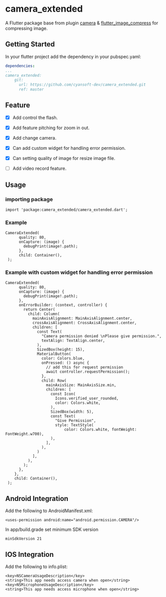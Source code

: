 # camera_extended

A Flutter package base from plugin [camera](https://pub.dev/packages/camera) & [flutter_image_compress](https://pub.dev/packages/flutter_image_compress) for compressing image.

## Getting Started

In your flutter project add the dependency in your pubspec.yaml:
```yml
dependencies:
...
camera_extended:
    git:
      url: https://github.com/cyansoft-dev/camera_extended.git
      ref: master
```

## Feature
- [x] Add control the flash.
- [x] Add feature pitching for zoom in out.
- [x] Add change camera.
- [x] Can add custom widget for handling error permission.
- [x] Can setting quality of image for resize image file.
- [ ] Add video record feature.


## Usage

### importing package
```
import 'package:camera_extended/camera_extended.dart';
```
### Example
```
CameraExtended(
      quality: 80,
      onCapture: (image) {
        debugPrint(image!.path);
      },
      child: Container(),
 );
```

### Example with custom widget for handling error permission
```
CameraExtended(
      quality: 80,
      onCapture: (image) {
        debugPrint(image!.path);
      },
      onErrorBuilder: (context, controller) {
        return Center(
          child: Column(
            mainAxisAlignment: MainAxisAlignment.center,
            crossAxisAlignment: CrossAxisAlignment.center,
            children: [
              const Text(
                "Camera permission denied \nPlease give permission.",
                textAlign: TextAlign.center,
              ),
              SizedBox(height: 15),
              MaterialButton(
                color: Colors.blue,
                onPressed: () async {
                  // add this for request permission
                  await controller.requestPermission();
                },
                child: Row(
                  mainAxisSize: MainAxisSize.min,
                  children: [
                    const Icon(
                      Icons.verified_user_rounded,
                      color: Colors.white,
                    ),
                    SizedBox(width: 5),
                    const Text(
                      "Give Permission",
                      style: TextStyle(
                          color: Colors.white, fontWeight: FontWeight.w700),
                    ),
                  ],
                ),
              )
            ],
          ),
        );
      },
    }, 
    child: Container(),
 );
```

## Android Integration

Add the following to AndroidManifest.xml:
```
<uses-permission android:name="android.permission.CAMERA"/>
```

In app/build.grade set minimum SDK version
```
minSdkVersion 21
```

## IOS Integration

Add the following to info.plist:
```
<key>NSCameraUsageDescription</key>
<string>This app needs access camera when open</string>
<key>NSMicrophoneUsageDescription</key>
<string>This app needs access microphone when open</string>
```